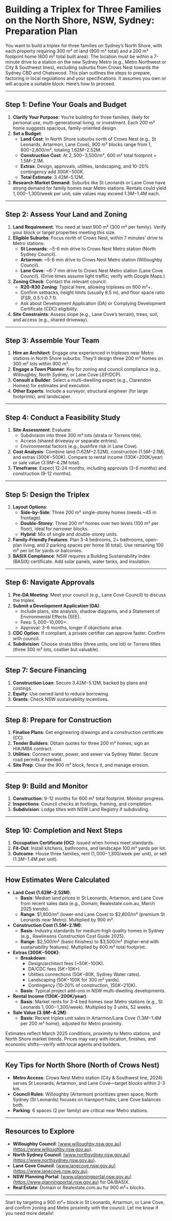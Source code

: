 # Building a Triplex for Three Families on the North Shore, NSW, Sydney: Preparation Plan

You want to build a triplex for three families on Sydney’s North Shore, with each property requiring 300 m² of land (900 m² total) and a 200 m² footprint home (600 m² total built area). The location must be within a 7-minute drive to a station on the new Sydney Metro (e.g., Metro Northwest or City & Southwest lines), excluding suburbs from Crows Nest towards the Sydney CBD and Chatswood. This plan outlines the steps to prepare, factoring in local regulations and your specifications. It assumes you own or will acquire a suitable block. Here’s how to proceed.

---

## Step 1: Define Your Goals and Budget
1. **Clarify Your Purpose**: You’re building for three families, likely for personal use, multi-generational living, or investment. Each 200 m² home suggests spacious, family-oriented design.
2. **Set a Budget**:
   - **Land Cost**: In North Shore suburbs north of Crows Nest (e.g., St Leonards, Artarmon, Lane Cove), 900 m² blocks range from $1,800-$2,800/m², totaling $1.62M-$2.52M.
   - **Construction Cost**: At $2,500-$3,500/m², 600 m² total footprint = $1.5M-$2.1M.
   - **Extras**: Design, approvals, utilities, landscaping, and 10-20% contingency add $300K-$500K.
   - **Total Estimate**: $3.42M-$5.12M.
3. **Research Market Demand**: Suburbs like St Leonards or Lane Cove have strong demand for family homes near Metro stations. Rentals could yield $1,000-$1,300/week per unit; sale values may exceed $1.3M-$1.4M each.

---

## Step 2: Assess Your Land and Zoning
1. **Land Requirement**: You need at least 900 m² (300 m² per family). Verify your block or target properties meeting this size.
2. **Eligible Suburbs**: Focus north of Crows Nest, within 7 minutes’ drive to Metro stations:
   - **St Leonards**: ~5-6 min drive to Crows Nest Metro station (North Sydney Council).
   - **Artarmon**: ~5-6 min drive to Crows Nest Metro station (Willoughby Council).
   - **Lane Cove**: ~6-7 min drive to Crows Nest Metro station (Lane Cove Council).
   (Drive times assume light traffic; verify with Google Maps.)
3. **Zoning Check**: Contact the relevant council:
   - **R20-R30 Zoning**: Typical here, allowing triplexes on 900 m²+.
   - Confirm setbacks, height limits (usually 8.5 m), and floor space ratio (FSR, 0.5:1-0.7:1).
   - Ask about Development Application (DA) or Complying Development Certificate (CDC) eligibility.
4. **Site Constraints**: Assess slope (e.g., Lane Cove’s terrain), trees, soil, and access (e.g., shared driveway).

---

## Step 3: Assemble Your Team
1. **Hire an Architect**: Engage one experienced in triplexes near Metro stations in North Shore suburbs. They’ll design three 200 m² homes on 300 m² lots within 900 m².
2. **Engage a Town Planner**: Key for zoning and council compliance (e.g., Willoughby, North Sydney, or Lane Cove LEP/DCP).
3. **Consult a Builder**: Select a multi-dwelling expert (e.g., Clarendon Homes) for estimates and execution.
4. **Other Experts**: Include a surveyor, structural engineer (for large footprints), and landscaper.

---

## Step 4: Conduct a Feasibility Study
1. **Site Assessment**: Evaluate:
   - Subdivision into three 300 m² lots (strata or Torrens title).
   - Access (shared driveway or separate entries).
   - Environmental factors (e.g., bushfire risk in Lane Cove).
2. **Cost Analysis**: Combine land ($1.62M-$2.52M), construction ($1.5M-$2.1M), and extras ($300K-$500K). Compare to rental income ($130K-$200K/year) or sale value ($3.9M-$4.2M total).
3. **Timeframe**: Expect 12-24 months, including approvals (3-6 months) and construction (9-12 months).

---

## Step 5: Design the Triplex
1. **Layout Options**:
   - **Side-by-Side**: Three 200 m² single-storey homes (needs ~45 m frontage).
   - **Double-Storey**: Three 200 m² homes over two levels (100 m² per floor), ideal for narrower blocks.
   - **Hybrid**: Mix of single and double-storey units.
2. **Family-Friendly Features**: Plan 3-4 bedrooms, 2+ bathrooms, open-plan living, and 2 parking spaces per home (6 total). Use remaining 100 m² per lot for yards or balconies.
3. **BASIX Compliance**: NSW requires a Building Sustainability Index (BASIX) certificate. Add solar panels, water tanks, and insulation.

---

## Step 6: Navigate Approvals
1. **Pre-DA Meeting**: Meet your council (e.g., Lane Cove Council) to discuss the triplex.
2. **Submit a Development Application (DA)**:
   - Include plans, site analysis, shadow diagrams, and a Statement of Environmental Effects (SEE).
   - Fees: $5,000-$10,000+.
   - Approval: 3-6 months, longer if objections arise.
3. **CDC Option**: If compliant, a private certifier can approve faster. Confirm with council.
4. **Subdivision**: Choose strata titles (three units, one lot) or Torrens titles (three 300 m² lots, costlier but valuable).

---

## Step 7: Secure Financing
1. **Construction Loan**: Secure $3.42M-$5.12M, backed by plans and costings.
2. **Equity**: Use owned land to reduce borrowing.
3. **Grants**: Check NSW sustainability incentives.

---

## Step 8: Prepare for Construction
1. **Finalise Plans**: Get engineering drawings and a construction certificate (CC).
2. **Tender Builders**: Obtain quotes for three 200 m² homes; sign an HIA/MBA contract.
3. **Utilities**: Connect water, power, and sewer via Sydney Water. Secure road permits if needed.
4. **Site Prep**: Clear the 900 m² block, fence it, and manage erosion.

---

## Step 9: Build and Monitor
1. **Construction**: 9-12 months for 600 m² total footprint. Monitor progress.
2. **Inspections**: Council checks at footings, framing, and completion.
3. **Subdivision**: Lodge titles with NSW Land Registry if subdividing.

---

## Step 10: Completion and Next Steps
1. **Occupation Certificate (OC)**: Issued when homes meet standards.
2. **Fit-Out**: Install kitchens, bathrooms, and landscape 100 m² yards per lot.
3. **Outcome**: House three families, rent ($1,000-$1,300/week per unit), or sell ($1.3M-$1.4M per unit).

---

## How Estimates Were Calculated
- **Land Cost ($1.62M-$2.52M)**:
  - **Basis**: Median land prices in St Leonards, Artarmon, and Lane Cove from recent sales data (e.g., Domain, Realestate.com.au, March 2025 trends).
  - **Range**: $1,800/m² (lower-end Lane Cove) to $2,800/m² (premium St Leonards near Metro). Multiplied by 900 m².
- **Construction Cost ($1.5M-$2.1M)**:
  - **Basis**: Industry standards for medium-high quality homes in Sydney (e.g., Rawlinsons Construction Cost Guide 2025).
  - **Range**: $2,500/m² (basic finishes) to $3,500/m² (higher-end with sustainability features). Multiplied by 600 m² total footprint.
- **Extras ($300K-$500K)**:
  - **Breakdown**: 
    - Design/architect fees (~$50K-$100K).
    - DA/CDC fees ($5K-$10K+).
    - Utilities connections ($50K-$80K, Sydney Water rates).
    - Landscaping ($50K-$100K for 300 m² yards).
    - Contingency (10-20% of construction, $150K-$210K).
  - **Basis**: Typical project add-ons in NSW multi-dwelling developments.
- **Rental Income ($130K-$200K/year)**:
  - **Basis**: Market rents for 3-4 bed homes near Metro stations (e.g., St Leonards $1,000-$1,300/week). Multiplied by 3 units, 52 weeks.
- **Sale Value ($3.9M-$4.2M)**:
  - **Basis**: Recent triplex unit sales in Artarmon/Lane Cove ($1.3M-$1.4M per 200 m² home), adjusted for Metro proximity.

Estimates reflect March 2025 conditions, proximity to Metro stations, and North Shore market trends. Prices may vary with location, finishes, and economic shifts—verify with local agents and builders.

---

## Key Tips for North Shore (North of Crows Nest)
- **Metro Access**: Crows Nest Metro station (City & Southwest line, 2024) serves St Leonards, Artarmon, and Lane Cove—target blocks within 2-3 km.
- **Council Rules**: Willoughby (Artarmon) prioritizes green space; North Sydney (St Leonards) focuses on transport hubs; Lane Cove balances both.
- **Parking**: 6 spaces (2 per family) are critical near Metro stations.

---

## Resources to Explore
- **Willoughby Council**: [www.willoughby.nsw.gov.au](https://www.willoughby.nsw.gov.au).
- **North Sydney Council**: [www.northsydney.nsw.gov.au](https://www.northsydney.nsw.gov.au).
- **Lane Cove Council**: [www.lanecove.nsw.gov.au](https://www.lanecove.nsw.gov.au).
- **NSW Planning Portal**: [www.planningportal.nsw.gov.au](https://www.planningportal.nsw.gov.au) for DA/BASIX.
- **Real Estate**: Domain or Realestate.com.au for 900 m²+ blocks.

---

Start by targeting a 900 m²+ block in St Leonards, Artarmon, or Lane Cove, and confirm zoning and Metro proximity with the council. Let me know if you need more details!
